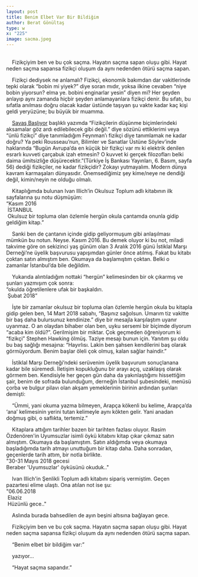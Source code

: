 ```yaml
---
layout: post
title: Benim Elbet Var Bir Bildiğim
author: Berat Gönültaş
type: w
x: "225"
image: sacma.jpeg
---
```

<br/>
&nbsp;&nbsp;&nbsp;&nbsp;Fizikçiyim ben ve bu çok saçma. Hayatın saçma sapan oluşu gibi. Hayat neden saçma sapansa fizikçi oluşum da aynı nedenden ötürü saçma sapan.

&nbsp;&nbsp;&nbsp;&nbsp;Fizikçi dediysek ne anlamalı? Fizikçi, ekonomik bakımdan dar vakitlerinde tepki olarak “bobin mi yiyek?” diye soran mıdır, yoksa ilkine cevaben “niye bobin yiyorsun? elma ye. bobini enginarlar yesin” diyen mi? Her şeyden anlayıp aynı zamanda hiçbir şeyden anlamayanlara fizikçi denir. Bu sıfatı, bu sıfatla anılması doğru olacak kadar üstünde taşıyan şu vakte kadar kaç kişi geldi yeryüzüne; bu büyük bir muamma.

&nbsp;&nbsp;&nbsp;&nbsp;<a href="http://www.ceriha.com/2018/05/26/savas-basliyor.html" target="_blank">Savaş Başlıyor</a> başlıklı yazımda “Fizikçilerin düşünme biçimlerindeki aksamalar göz ardı edilebilecek gibi değil.” diye sözünü ettiklerimi veya “ünlü fizikçi” diye tanımladığım Feynman’ı fizikçi diye tanımlamak ne kadar doğru? Ya peki Rousseau’nun, Bilimler ve Sanatlar Üstüne Söylev’inde haklarında “Bugün Avrupa’da en küçük bir fizikçi var mı ki elektrik denilen esrarlı kuvveti çarçabuk izah etmesin? O kuvvet ki gerçek filozofları belki daima ümitsizliğe düşürecektir.”(Türkiye İş Bankası Yayınları, 6. Basım, sayfa 56) dediği fizikçiler, ne kadar fizikçidir? Zokayı yutmayalım. Modern dünya kavram karmaşaları dünyasıdır. Önemsediğimiz şey kime/neye ne dendiği değil, kimin/neyin ne olduğu olmalı.

&nbsp;&nbsp;&nbsp;&nbsp;Kitaplığımda bulunan Ivan Illich’in Okulsuz Toplum adlı kitabının ilk sayfalarına şu notu düşmüşüm:  
“Kasım 2016  
&nbsp;İSTANBUL  
&nbsp;Okulsuz bir topluma olan özlemle hergün okula çantamda onunla gidip geldiğim kitap.”

&nbsp;&nbsp;&nbsp;&nbsp;Sanki ben de çantanın içinde gidip geliyormuşum gibi anlaşılması mümkün bu notun. Neyse. Kasım 2016. Bu demek oluyor ki bu not, miladi takvime göre on sekizinci yaş günüm olan 3 Aralık 2016 günü İstiklal Marşı Derneği’ne üyelik başvurusu yapışımdan günler önce atılmış. Fakat bu kitabı çoktan satın almıştım ben. Okumaya da başlamıştım çoktan. Belki o zamanlar İstanbul’da bile değildim.

&nbsp;&nbsp;&nbsp;&nbsp;Yukarıda alıntıladığım nottaki “hergün” kelimesinden bir ok çıkarmış ve şunları yazmışım çok sonra:  
“okulda öğretilenlere ufak bir başkaldırı.  
&nbsp;Şubat 2018”

&nbsp;&nbsp;&nbsp;&nbsp;İşte bir zamanlar okulsuz bir topluma olan özlemle hergün okula bu kitapla gidip gelen ben, 14 Mart 2018 sabahı, “Başınız sağolsun. Umarım tiz vakitte bir baş daha bulursunuz kendinize.” diye bir mesajla karşılaştım uyanır uyanmaz. O an olaydan bihaber olan ben, uyku sersemi bir biçimde diyorum “acaba kim öldü?”. Gerilmişim bir miktar. Çok geçmeden öğreniyorum ki “fizikçi” Stephen Hawking ölmüş. Taziye mesajı bunun için. Yanıtım şu oldu bu baş sağlığı mesajına: “Hayırlısı. Lakin ben şahsen kendilerini baş olarak görmüyordum. Benim başlar öleli çok olmuş, kalan sağlar haindir.”

&nbsp;&nbsp;&nbsp;&nbsp;İstiklal Marşı Derneği’ndeki serüvenim üyelik başvurum sonuçlanana kadar bile süremedi. İletişim kopukluğunu bir arayı açış, uzaklaşış olarak görmem ben. Kendisiyle her geçen gün daha da yakınlaştığımı hissettiğim şair, benim de sofrada bulunduğum, derneğin İstanbul şubesindeki, menüsü çorba ve bulgur pilavı olan akşam yemeklerinin birinin ardından şunları demişti:

&nbsp;&nbsp;&nbsp;&nbsp;“Ümmi, yani okuma yazma bilmeyen, Arapça kökenli bu kelime, Arapça’da ‘ana’ kelimesinin yerini tutan kelimeyle aynı kökten gelir. Yani anadan doğmuş gibi, o saflıkta, tertemiz.”

&nbsp;&nbsp;&nbsp;&nbsp;Kitaplara attığım tarihler bazen bir tarihten fazlası oluyor. Rasim Özdenören'in Uyumsuzlar isimli öykü kitabını kitap çıkar çıkmaz satın almıştım. Okumaya da başlamıştım. Satın aldığımda veya okumaya başladığımda tarih atmayı unuttuğum bir kitap daha. Daha sonradan, geçenlerde tarih attım, bir notla birlikte.  
"30-31 Mayıs 2018 gecesi  
Beraber 'Uyumsuzlar' öyküsünü okuduk.."

&nbsp;&nbsp;&nbsp;&nbsp;Ivan Illich'in Şenlikli Toplum adlı kitabını sipariş vermiştim. Geçen pazartesi elime ulaştı. Ona atılan not ise şu:  
"06.06.2018  
&nbsp;Elaziz  
&nbsp;Hüzünlü gece.."

&nbsp;&nbsp;&nbsp;&nbsp;Aslında burada bahsedilen de ayın beşini altısına bağlayan gece.

&nbsp;&nbsp;&nbsp;&nbsp;Fizikçiyim ben ve bu çok saçma. Hayatın saçma sapan oluşu gibi. Hayat neden saçma sapansa fizikçi oluşum da aynı nedenden ötürü saçma sapan.

&nbsp;&nbsp;&nbsp;&nbsp;“Benim elbet bir bildiğim var:”

&nbsp;&nbsp;&nbsp;&nbsp;yazıyor...

&nbsp;&nbsp;&nbsp;&nbsp;“Hayat saçma sapandır.”
